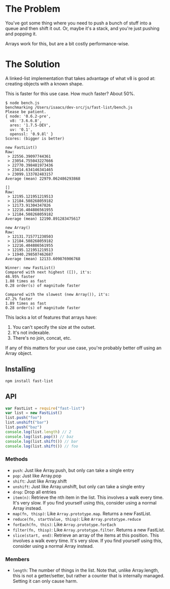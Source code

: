 # The Problem

You've got some thing where you need to push a bunch of stuff into a
queue and then shift it out.  Or, maybe it's a stack, and you're just
pushing and popping it.

Arrays work for this, but are a bit costly performance-wise.

# The Solution

A linked-list implementation that takes advantage of what v8 is good at:
creating objects with a known shape.

This is faster for this use case.  How much faster?  About 50%.

    $ node bench.js
    benchmarking /Users/isaacs/dev-src/js/fast-list/bench.js
    Please be patient.
    { node: '0.6.2-pre',
      v8: '3.6.6.8',
      ares: '1.7.5-DEV',
      uv: '0.1',
      openssl: '0.9.8l' }
    Scores: (bigger is better)

    new FastList()
    Raw:
     > 22556.39097744361
     > 23054.755043227666
     > 22770.398481973436
     > 23414.634146341465
     > 23099.133782483157
    Average (mean) 22979.062486293868

    []
    Raw:
     > 12195.121951219513
     > 12184.508268059182
     > 12173.91304347826
     > 12216.404886561955
     > 12184.508268059182
    Average (mean) 12190.891283475617

    new Array()
    Raw:
     > 12131.715771230503
     > 12184.508268059182
     > 12216.404886561955
     > 12195.121951219513
     > 11940.298507462687
    Average (mean) 12133.609876906768

    Winner: new FastList()
    Compared with next highest ([]), it's:
    46.95% faster
    1.88 times as fast
    0.28 order(s) of magnitude faster

    Compared with the slowest (new Array()), it's:
    47.2% faster
    1.89 times as fast
    0.28 order(s) of magnitude faster

This lacks a lot of features that arrays have:

1. You can't specify the size at the outset.
2. It's not indexable.
3. There's no join, concat, etc.

If any of this matters for your use case, you're probably better off
using an Array object.

## Installing

```
npm install fast-list
```

## API

```javascript
var FastList = require("fast-list")
var list = new FastList()
list.push("foo")
list.unshift("bar")
list.push("baz")
console.log(list.length) // 2
console.log(list.pop()) // baz
console.log(list.shift()) // bar
console.log(list.shift()) // foo
```

### Methods

* `push`: Just like Array.push, but only can take a single entry
* `pop`: Just like Array.pop
* `shift`: Just like Array.shift
* `unshift`: Just like Array.unshift, but only can take a single entry
* `drop`: Drop all entries
* `item(n)`: Retrieve the nth item in the list.  This involves a walk
  every time.  It's very slow.  If you find yourself using this,
  consider using a normal Array instead.
* `map(fn, thisp)`: Like `Array.prototype.map`.  Returns a new FastList.
* `reduce(fn, startValue, thisp)`: Like `Array.prototype.reduce`
* `forEach(fn, this)`: Like `Array.prototype.forEach`
* `filter(fn, thisp)`: Like `Array.prototype.filter`. Returns a new
  FastList.
* `slice(start, end)`: Retrieve an array of the items at this position.
  This involves a walk every time.  It's very slow.  If you find
  yourself using this, consider using a normal Array instead.

### Members

* `length`: The number of things in the list.  Note that, unlike
  Array.length, this is not a getter/setter, but rather a counter that
  is internally managed.  Setting it can only cause harm.
